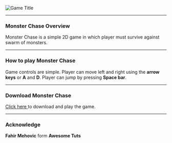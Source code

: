 
![Game Title](https://user-images.githubusercontent.com/42789915/171847527-990feb58-f741-4cd7-afb3-88efa1112fc9.jpg)

<hr>

### Monster Chase Overview

Monster Chase is a simple 2D game in which player must survive against swarm of monsters. 

<hr>

### How to play Monster Chase

Game controls are simple. Player can move left and right using the **arrow keys** or **A** and **D**. Player can jump by pressing **Space bar**. 

<hr>

### Download Monster Chase
[Click here  ](https://github.com/dinuka1998/monster-chase/tree/main/(Downloads) "Click here") to download and play the game.

<hr>

### Acknowledge

**Fahir Mehovic** form **Awesome Tuts**
